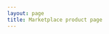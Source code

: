 ```yaml
---
layout: page
title: Marketplace product page
---
```


<CustomProductSingle :postUrl="$params.url" productType="marketplace" />